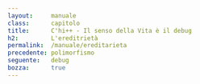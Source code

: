 ```yaml
---
layout:     manuale
class:      capitolo
title:      C'hi++ - Il senso della Vita è il debug
h2:         L'ereditrietà
permalink:  /manuale/ereditarieta
precedente: polimorfismo
seguente:   debug
bozza:      true
---
```


